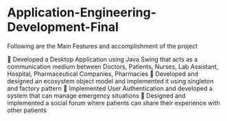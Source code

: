 # Application-Engineering-Development-Final

Following are the Main Features and accomplishment of the project

 Developed a Desktop Application using Java Swing that acts as a communication medium between Doctors, Patients, Nurses, Lab Assistant, Hospital, Pharmaceutical Companies, Pharmacies
 Developed and designed an ecosystem object model and implemented it using singleton and factory pattern
 Implemented User Authentication and developed a system that can manage emergency situations
 Designed and implemented a social forum where patients can share their experience with other patients

